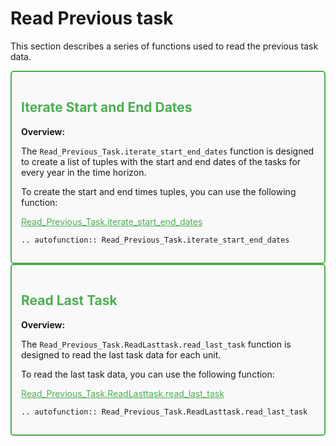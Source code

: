 # Read Previous task

This section describes a series of functions used to read the previous task data.

<div style="border: 2px solid #4CAF50; padding: 15px; background-color: #f9f9f9; border-radius: 5px;">
  <h2 style="color: #4CAF50;">Iterate Start and End Dates</h2>
  <p><strong>Overview:</strong></p>
  <p>The <code>Read_Previous_Task.iterate_start_end_dates</code> function is designed to create a list of tuples with the start and end dates of the tasks for every year in the time horizon.</p>
  <p>To create the start and end times tuples, you can use the following function:</p>
  <p><a href="https://github.com/fsartore/Schedule_MIL_optimization_pyomo/blob/main/Read_Previous_Task.py#L25-L40" target="_blank" style="color: #4CAF50;">Read_Previous_Task.iterate_start_end_dates</a></p>

```{eval-rst}
.. autofunction:: Read_Previous_Task.iterate_start_end_dates
```
</div>

<div style="border: 2px solid #4CAF50; padding: 15px; background-color: #f9f9f9; border-radius: 5px;">
  <h2 style="color: #4CAF50;">Read Last Task</h2>
  <p><strong>Overview:</strong></p>
  <p>The <code>Read_Previous_Task.ReadLasttask.read_last_task</code> function is designed to read the last task data for each unit.</p>
  <p>To read the last task data, you can use the following function:</p>
  <p><a href="https://github.com/fsartore/Schedule_MIL_optimization_pyomo/blob/main/Read_Previous_Task.py#L19-L20" target="_blank" style="color: #4CAF50;">Read_Previous_Task.ReadLasttask.read_last_task</a></p>

```{eval-rst}
.. autofunction:: Read_Previous_Task.ReadLasttask.read_last_task
```
